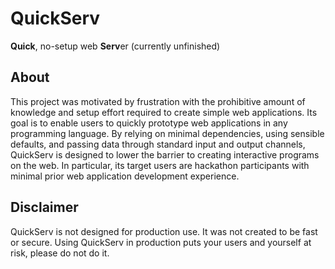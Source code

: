 # QuickServ

**Quick**, no-setup web **Serv**er (currently unfinished)


## About

This project was motivated by frustration with the prohibitive amount of
knowledge and setup effort required to create simple web applications. Its goal
is to enable users to quickly prototype web applications in any programming
language. By relying on minimal dependencies, using sensible defaults, and
passing data through standard input and output channels, QuickServ is designed
to lower the barrier to creating interactive programs on the web. In
particular, its target users are hackathon participants with minimal prior web
application development experience.


## Disclaimer

QuickServ is not designed for production use. It was not created to be fast or
secure. Using QuickServ in production puts your users and yourself at risk,
please do not do it.
